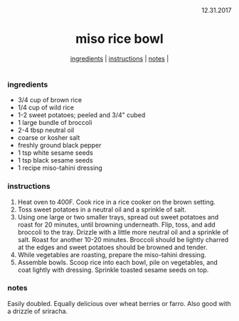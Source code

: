 <p align="right">12.31.2017</p>

<h1 align="center">miso rice bowl</h1>

<div align="center">
  <a href="#ingredients">ingredients</a> | 
  <a href="#instructions">instructions</a> | 
  <a href="#notes">notes</a> | 
</div>
<br>

### ingredients
- 3/4 cup of brown rice 
- 1/4 cup of wild rice
- 1-2 sweet potatoes; peeled and 3/4" cubed
- 1 large bundle of broccoli
- 2-4 tbsp neutral oil
- coarse or kosher salt
- freshly ground black pepper
- 1 tsp white sesame seeds
- 1 tsp black sesame seeds
- 1 recipe miso-tahini dressing

### instructions
1. Heat oven to 400F. Cook rice in a rice cooker on the brown setting. 
1. Toss sweet potatoes in a neutral oil and a sprinkle of salt.
1. Using one large or two smaller trays, spread out sweet potatoes and roast for 20 minutes, until browning underneath. 
Flip, toss, and add broccoli to the tray.  Drizzle with a little more neutral oil and a sprinkle of salt. Roast for 
another 10-20 minutes. Broccoli should be lightly charred at the edges and sweet potatoes should be browned and tender.
1. While vegetables are roasting, prepare the miso-tahini dressing.
1. Assemble bowls. Scoop rice into each bowl, pile on vegetables, and coat lightly with dressing. Sprinkle toasted 
sesame seeds on top.

### notes
Easily doubled. Equally delicious over wheat berries or farro.  Also good with a drizzle of sriracha.  
